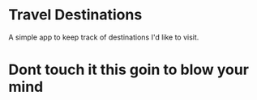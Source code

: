 # Travel Destinations

A simple app to keep track of destinations I'd like to visit.
# Dont touch it this goin to blow your mind
